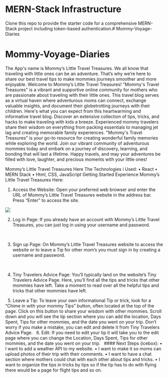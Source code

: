 # MERN-Stack Infrastructure

Clone this repo to provide the starter code for a comprehensive MERN-Stack project including token-based authentication.# Mommy-Voyage-Diaries
# Mommy-Voyage-Diaries

The App's name is Mommy’s Little Travel Treasures.
We all know that traveling with little ones can be an adventure. That’s why we’re here to share our best travel tips to make mommies journeys smoother and more enjoyable. Welcome to Mommy’s Little Travel Treasures!
"Mommy's Travel Treasures" is a vibrant and supportive online community for mothers who are passionate about traveling with their little ones. This travel blog serves as a virtual haven where adventurous moms can connect, exchange valuable insights, and document their globetrotting journeys with their children. Here's what you can expect from this heartwarming and informative travel blog. Discover an extensive collection of tips, tricks, and hacks to make traveling with kids a breeze. Experienced mommy travelers share their wisdom on everything from packing essentials to managing jet lag and creating memorable family experiences. "Mommy's Travel Treasures" is your go-to resource for creating wonderful family memories while exploring the world. Join our vibrant community of adventurous mommies today and embark on a journey of discovery, learning, and bonding that will last a lifetime. Happy travels, and may your adventures be filled with love, laughter, and precious moments with your little ones!


Mommy’s Little Travel Treasures Here 
The Technologies i Used:
•	React
•	MERN Stack
•	Html, CSS, JavaScript
Getting Started
Experience Mommy’s Little Travel Treasures Here:
1.    Access the Website: Open your preferred web browser and enter the URL of Mommy’s Little Travel Treasures website in the address bar. Press “Enter” to access the site.
<img src="https://i.imgur.com/y0SulbQ.png"/>

2. Log in Page: If you already have an account with Mommy’s Little Travel Treasures, you can just log in using your username and password. 

<img src=""/>
<img src=""/>

3. Sign up Page: On Mommy’s Little Travel Treasures website to access the website or to leave a Tip for other mom’s you must sign in by creating a username and password. 
<img src=""/>
<img src=""/> 

4. Tiny Travelers Advice Page: You’ll typically land on the website’s Tiny Travelers Advice Page. Here, you’ll find all the tips and tricks that other mommies have left. Take a moment to read over all the helpful tips and tricks that other mommies have left.
<img src=""/>
<img src=""/>
5.  Leave a Tip: To leave your own informational Tip or trick, look for a “Chime in with your mommy Tips” button, often located at the top of the page. Click on this button to share your wisdom with other mommies. Scroll down and you will see the tip section where you can add the location, Days Spent, Tips for other mommies, and the date you went on your trip. Don’t worry if you make a mistake, you can edit and delete it from Tiny Travelers Advice Page.
<img src=""/>
<img src=""/>
6. Edit: If you need to edit your tip it will take you to the edit page where you can change the Location, Days Spent, Tips for other mommies, and the date you went on your trip. 
<img src=""/>
<img src=""/>
#### Next Steps (icebox):
•	I want to add a weather API to my website. 
•	I want to make it so moms can upload photos of their trip with their comments.
•	I want to have a chat section where mothers could chat with each other about tips and tricks. 
•	I want to organize the tips in tricks by tips so if the tip has to do with flying there would be a page for flight tips and so on. 


